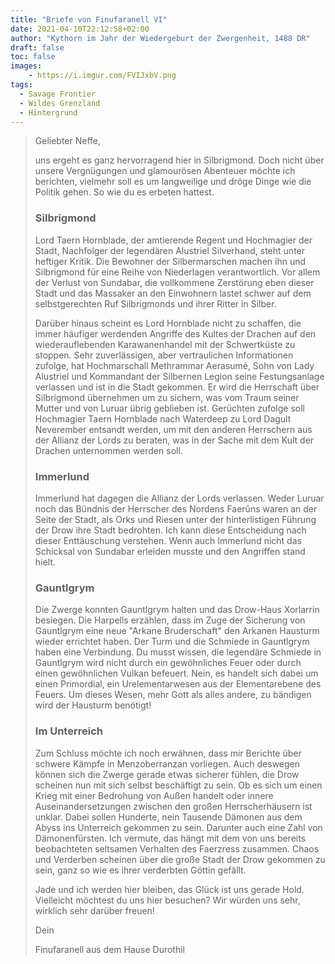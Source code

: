 ```yaml
---
title: "Briefe von Finufaranell VI"
date: 2021-04-10T22:12:58+02:00
author: "Kythorn im Jahr der Wiedergeburt der Zwergenheit, 1488 DR"
draft: false
toc: false
images:
    - https://i.imgur.com/FVIJxbV.png
tags: 
  - Savage Frontier
  - Wildes Grenzland
  - Hintergrund
---
```


> Geliebter Neffe,
> 
> uns ergeht es ganz hervorragend hier in Silbrigmond. Doch nicht über unsere Vergnügungen und glamourösen Abenteuer möchte ich berichten, vielmehr soll es um langweilige und dröge Dinge wie die Politik gehen. So wie du es erbeten hattest.
> 
> ### Silbrigmond
> 
> Lord Taern Hornblade, der amtierende Regent und Hochmagier der Stadt, Nachfolger der legendären Alustriel Silverhand, steht unter heftiger Kritik. Die Bewohner der Silbermarschen machen ihn und Silbrigmond für eine Reihe von Niederlagen verantwortlich. Vor allem der Verlust von Sundabar, die vollkommene Zerstörung eben dieser Stadt und das Massaker an den Einwohnern lastet schwer auf dem selbstgerechten Ruf Silbrigmonds und ihrer Ritter in Silber.
> 
> Darüber hinaus scheint es Lord Hornblade nicht zu schaffen, die immer häufiger werdenden Angriffe des Kultes der Drachen auf den wiederauflebenden Karawanenhandel mit der Schwertküste zu stoppen. Sehr zuverlässigen, aber vertraulichen Informationen zufolge, hat Hochmarschall Methrammar Aerasumé, Sohn von Lady Alustriel und Kommandant der Silbernen  Legion seine Festungsanlage verlassen und ist in die Stadt gekommen. Er wird die Herrschaft über Silbrigmond übernehmen um zu sichern, was vom Traum seiner Mutter und von Luruar übrig geblieben ist. Gerüchten zufolge soll Hochmagier Taern Hornblade nach Waterdeep zu Lord Dagult Neverember entsandt werden, um mit den anderen Herrschern aus der Allianz der Lords zu beraten, was in der Sache mit dem Kult der Drachen unternommen werden soll.
> 
> ### Immerlund
> 
> Immerlund hat dagegen die Allianz der Lords verlassen. Weder Luruar noch das Bündnis der Herrscher des Nordens Faerûns waren an der Seite der Stadt, als Orks und Riesen unter der hinterlistigen Führung der Drow ihre Stadt bedrohten. Ich kann diese Entscheidung nach dieser Enttäuschung verstehen. Wenn auch Immerlund nicht das Schicksal von Sundabar erleiden musste und den Angriffen stand hielt.
> 
> ### Gauntlgrym
> 
> Die Zwerge konnten Gauntlgrym halten und das Drow-Haus Xorlarrin besiegen. Die Harpells erzählen, dass im Zuge der Sicherung von Gauntlgrym eine neue "Arkane Bruderschaft" den Arkanen Hausturm wieder errichtet haben. Der Turm und die Schmiede in Gauntlgrym haben eine Verbindung. Du musst wissen, die legendäre Schmiede in Gauntlgrym wird nicht durch ein gewöhnliches Feuer oder durch einen gewöhnlichen Vulkan befeuert. Nein, es handelt sich dabei um einen Primordial, ein Urelementarwesen aus der Elementarebene des Feuers. Um dieses Wesen, mehr Gott als alles andere, zu bändigen wird der Hausturm benötigt! 
> 
> ### Im Unterreich
> 
> Zum Schluss möchte ich noch erwähnen, dass mir Berichte über schwere Kämpfe in Menzoberranzan vorliegen. Auch deswegen können sich die Zwerge gerade etwas sicherer fühlen, die Drow scheinen nun mit sich selbst beschäftigt zu sein. Ob es sich um einen Krieg mit einer Bedrohung von Außen handelt oder innere Auseinandersetzungen zwischen den großen Herrscherhäusern ist unklar. Dabei sollen Hunderte, nein Tausende Dämonen aus dem Abyss ins Unterreich gekommen zu sein. Darunter auch eine Zahl von Dämonenfürsten. Ich vermute, das hängt mit dem von uns bereits beobachteten seltsamen Verhalten des Faerzress zusammen. Chaos und Verderben scheinen über die große Stadt der Drow gekommen zu sein, ganz so wie es ihrer verderbten Göttin gefällt.
> 
> Jade und ich werden hier bleiben, das Glück ist uns gerade Hold. Vielleicht möchtest du uns hier besuchen? Wir würden uns sehr, wirklich sehr darüber freuen!
> 
> Dein
> 
> Finufaranell aus dem Hause Durothil
